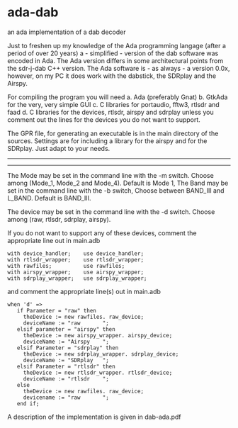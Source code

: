 # ada-dab
an ada implementation of a dab decoder

Just to freshen up my knowledge of the Ada programming langage (after a period of over 20 years) a - simplified - version of the dab software
was encoded in Ada.  The Ada version differs in some architectural points
from the sdr-j-dab C++ version. 
The Ada software is - as always - a version 0.0x, however, on my PC it does work with the dabstick, the SDRplay and the Airspy.

For compiling the program you will need
a. Ada (preferably Gnat)
b. GtkAda for the very, very simple GUI
c. C libraries for portaudio, fftw3, rtlsdr and faad
d. C libraries for the devices, rtlsdr, airspy and sdrplay unless
   you comment out the lines for the devices you do not want to support.


The GPR file, for generating an executable is in the main directory of the
sources. Settings are for including a library for the airspy and
for the SDRplay. Just adapt to your needs.

-------------------------------------------------------------------------
-------------------------------------------------------------------------
The Mode may be set in the command line with the -m  switch.
Choose among (Mode_1, Mode_2 and Mode_4).  Default is Mode 1,
The Band may be set in the command line with the -b switch,
Choose between BAND_III and L_BAND. Default is BAND_III.

The device may be set in the command line with the -d switch.
Choose among (raw, rtlsdr, sdrplay, airspy).

If you do not want to support any of these devices, comment the
appropriate line out in main.adb

	with device_handler;    use device_handler;
	with rtlsdr_wrapper;    use rtlsdr_wrapper;
	with rawfiles;          use rawfiles;
	with airspy_wrapper;    use airspy_wrapper;
	with sdrplay_wrapper;   use sdrplay_wrapper;

and
comment the appropriate line(s) out in main.adb

	when 'd' =>
	   if Parameter = "raw" then
	     theDevice := new rawfiles. raw_device;
	     deviceName := "raw       ";
	   elsif parameter = "airspy" then
	     theDevice := new airspy_wrapper. airspy_device;
	     deviceName := "Airspy    ";
	   elsif Parameter = "sdrplay" then
	     theDevice := new sdrplay_wrapper. sdrplay_device;
	     deviceName := "SDRplay   ";
	   elsif Parameter = "rtlsdr" then
	     theDevice := new rtlsdr_wrapper. rtlsdr_device;
	     deviceName := "rtlsdr    ";
	   else
	     theDevice := new rawfiles. raw_device;
	     devicename := "raw       ";
	   end if;


A description of the implementation is given in dab-ada.pdf

